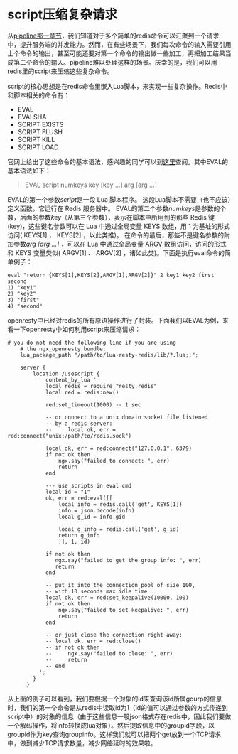 # script压缩复杂请求
从[pipeline那一章节](https://github.com/moonbingbing/openresty-best-practices/blob/master/redis/pipeline.md)，我们知道对于多个简单的redis命令可以汇聚到一个请求中，提升服务端的并发能力。然而，在有些场景下，我们每次命令的输入需要引用上个命令的输出，甚至可能还要对第一个命令的输出做一些加工，再把加工结果当成第二个命令的输入。pipeline难以处理这样的场景。庆幸的是，我们可以用redis里的script来压缩这些复杂命令。

script的核心思想是在redis命令里嵌入Lua脚本，来实现一些复杂操作。Redis中和脚本相关的命令有：
- EVAL
- EVALSHA
- SCRIPT EXISTS
- SCRIPT FLUSH
- SCRIPT KILL
- SCRIPT LOAD

官网上给出了这些命令的基本语法，感兴趣的同学可以到[这里](http://redis.io/commands/eval)查阅。其中EVAL的基本语法如下：

>EVAL script numkeys key [key ...] arg [arg ...]

EVAL的第一个参数*script*是一段 Lua 脚本程序。 这段Lua脚本不需要（也不应该）定义函数。它运行在 Redis 服务器中。
EVAL的第二个参数*numkeys*是参数的个数，后面的参数*key*（从第三个参数），表示在脚本中所用到的那些 Redis 键(key)，这些键名参数可以在 Lua 中通过全局变量 KEYS 数组，用 1 为基址的形式访问( KEYS[1] ， KEYS[2] ，以此类推)。
在命令的最后，那些不是键名参数的附加参数*arg [arg ...]* ，可以在 Lua 中通过全局变量 ARGV 数组访问，访问的形式和 KEYS 变量类似( ARGV[1] 、 ARGV[2] ，诸如此类)。下面是执行eval命令的简单例子：

```
eval "return {KEYS[1],KEYS[2],ARGV[1],ARGV[2]}" 2 key1 key2 first second
1) "key1"
2) "key2"
3) "first"
4) "second"
```

openresty中已经对redis的所有原语操作进行了封装。下面我们以EVAL为例，来看一下openresty中如何利用script来压缩请求：

```
# you do not need the following line if you are using
    # the ngx_openresty bundle:
    lua_package_path "/path/to/lua-resty-redis/lib/?.lua;;";

    server {
        location /usescript {
            content_by_lua '
            local redis = require "resty.redis"
            local red = redis:new()

            red:set_timeout(1000) -- 1 sec

            -- or connect to a unix domain socket file listened
            -- by a redis server:
            --     local ok, err = red:connect("unix:/path/to/redis.sock")

            local ok, err = red:connect("127.0.0.1", 6379)
            if not ok then
                ngx.say("failed to connect: ", err)
                return
            end

            --- use scripts in eval cmd
            local id = "1"
            ok, err = red:eval([[
                local info = redis.call('get', KEYS[1])
                info = json.decode(info)
                local g_id = info.gid

                local g_info = redis.call('get', g_id)
                return g_info
                ]], 1, id)

            if not ok then
               ngx.say("failed to get the group info: ", err)
               return
            end

            -- put it into the connection pool of size 100,
            -- with 10 seconds max idle time
            local ok, err = red:set_keepalive(10000, 100)
            if not ok then
                ngx.say("failed to set keepalive: ", err)
                return
            end

            -- or just close the connection right away:
            -- local ok, err = red:close()
            -- if not ok then
            --     ngx.say("failed to close: ", err)
            --     return
            -- end
          ';
        }
      }
```

从上面的例子可以看到，我们要根据一个对象的id来查询该id所属gourp的信息时，我们的第一个命令是从redis中读取id为1（id的值可以通过参数的方式传递到script中）的对象的信息（由于这些信息一般json格式存在redis中，因此我们要做一个解码操作，将info转换成lua对象）。然后提取信息中的groupid字段，以groupid作为key查询groupinfo。这样我们就可以把两个get放到一个TCP请求中，做到减少TCP请求数量，减少网络延时的效果啦。
